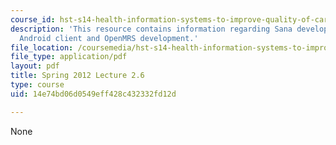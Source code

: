 ```yaml
---
course_id: hst-s14-health-information-systems-to-improve-quality-of-care-in-resource-poor-settings-spring-2012
description: 'This resource contains information regarding Sana development workshop:
  Android client and OpenMRS development.'
file_location: /coursemedia/hst-s14-health-information-systems-to-improve-quality-of-care-in-resource-poor-settings-spring-2012/14e74bd06d0549eff428c432332fd12d_MITHST_S14S12_lec05f_1202.pdf
file_type: application/pdf
layout: pdf
title: Spring 2012 Lecture 2.6
type: course
uid: 14e74bd06d0549eff428c432332fd12d

---
```

None